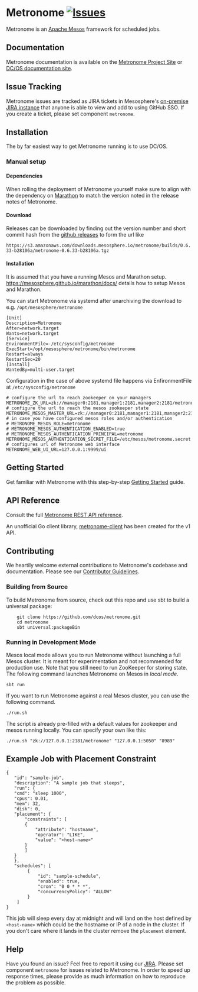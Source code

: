 # Metronome [![Issues](https://img.shields.io/badge/Issues-JIRA-ff69b4.svg?style=flat)](https://jira.mesosphere.com/issues/?jql=project%20%3D%20DCOS_OSS%20AND%20component%20%3D%20metronome)

Metronome is an [Apache Mesos](http://mesos.apache.org) framework for scheduled jobs.


## Documentation

Metronome documentation is available on the [Metronome Project Site](https://dcos.github.io/metronome/) or [DC/OS documentation site](https://dcos.io/docs/1.10/deploying-jobs/).


## Issue Tracking
Metronome issues are tracked as JIRA tickets in Mesosphere's [on-premise JIRA instance](https://jira.mesosphere.com/issues/?jql=project%20%3D%20DCOS_OSS%20AND%20component%20%3D%20metronome) that anyone is able to view and add to using GitHub SSO. If you create a ticket, please set component `metronome`.


## Installation

The by far easiest way to get Metronome running is to use DC/OS.

### Manual setup

#### Dependencies

When rolling the deployment of Metronome yourself make sure to align with the dependency on [Marathon](https://github.com/mesosphere/marathon) to match the version noted in the release notes of Metronome.

#### Download

Releases can be downloaded by finding out the version number and short commit hash from the [github releases](https://github.com/dcos/metronome/releases) to form the url like

`https://s3.amazonaws.com/downloads.mesosphere.io/metronome/builds/0.6.33-b28106a/metronome-0.6.33-b28106a.tgz`

#### Installation

It is assumed that you have a running Mesos and Marathon setup. https://mesosphere.github.io/marathon/docs/ details how to setup Mesos and Marathon.

You can start Metronome via systemd after unarchiving the download to e.g. `/opt/mesosphere/metronome`

```
[Unit]
Description=Metronome
After=network.target
Wants=network.target
[Service]
EnvironmentFile=-/etc/sysconfig/metronome
ExecStart=/opt/mesosphere/metronome/bin/metronome
Restart=always
RestartSec=20
[Install]
WantedBy=multi-user.target
```

Configuration in the case of above systemd file happens via EnfironmentFile at `/etc/sysconfig/metronome`

```
# configure the url to reach zookeeper on your managers
METRONOME_ZK_URL=zk://manager0:2181,manager1:2181,manager2:2181/metronome
# configure the url to reach the mesos zookeeper state
METRONOME_MESOS_MASTER_URL=zk://manager0:2181,manager1:2181,manager2:2181/mesos
# in case you have configured mesos roles and/or authentication
# METRONOME_MESOS_ROLE=metronome
# METRONOME_MESOS_AUTHENTICATION_ENABLED=true
# METRONOME_MESOS_AUTHENTICATION_PRINCIPAL=metronome
METRONOME_MESOS_AUTHENTICATION_SECRET_FILE=/etc/mesos/metronome.secret
# configures url of Metronome web interface
METRONOME_WEB_UI_URL=127.0.0.1:9999/ui
```


## Getting Started

Get familiar with Metronome with this step-by-step [Getting Started](https://dcos.io/docs/1.10/deploying-jobs/) guide.

## API Reference

Consult the full [Metronome REST API reference](http://dcos.github.io/metronome/docs/generated/api.html).

An unofficial Go client library, [metronome-client](https://github.com/mindscratch/metronome-client) has been created for the v1 API.

## Contributing

We heartily welcome external contributions to Metronome's codebase and documentation.
Please see our [Contributor Guidelines](https://dcos.github.io/metronome/docs/contributing.html).


### Building from Source

To build Metronome from source, check out this repo and use sbt to build a universal package:

        git clone https://github.com/dcos/metronome.git
        cd metronome
        sbt universal:packageBin

### Running in Development Mode

Mesos local mode allows you to run Metronome without launching a full Mesos
cluster. It is meant for experimentation and not recommended for production
use. Note that you still need to run ZooKeeper for storing state. The following
command launches Metronome on Mesos in *local mode*.

    sbt run

If you want to run Metronome against a real Mesos cluster, you can use the following command.

    ./run.sh

The script is already pre-filled with a default values for zookeeper and mesos running locally. You can specify your own like this:

    ./run.sh "zk://127.0.0.1:2181/metronome" "127.0.0.1:5050" "8989"


 ## Example Job with Placement Constraint

 ```
 {
    "id": "sample-job",
    "description": "A sample job that sleeps",
    "run": {
	"cmd": "sleep 1000",
	"cpus": 0.01,
	"mem": 32,
	"disk": 0,
	"placement": {
	    "constraints": [
		{
		    "attribute": "hostname",
		    "operator": "LIKE",
		    "value": "<host-name>"
		}
	    ]
	}
    },
    "schedules": [
         {
             "id": "sample-schedule",
             "enabled": true,
             "cron": "0 0 * * *",
             "concurrencyPolicy": "ALLOW"
         }
     ]
}
 ```
 This job will sleep every day at midnight and will land on the host defined by `<host-name>` which could be the hostname or IP of a node in the cluster.  If you don't care where it lands in the cluster remove the `placement`
element.

## Help

Have you found an issue? Feel free to report it using our [JIRA](https://jira.mesosphere.com/issues/?jql=project%20%3D%20DCOS_OSS%20AND%20component%20%3D%20metronome). Please set component `metronome` for issues related to Metronome.
In order to speed up response times, please provide as much information on how to reproduce the problem as possible.
